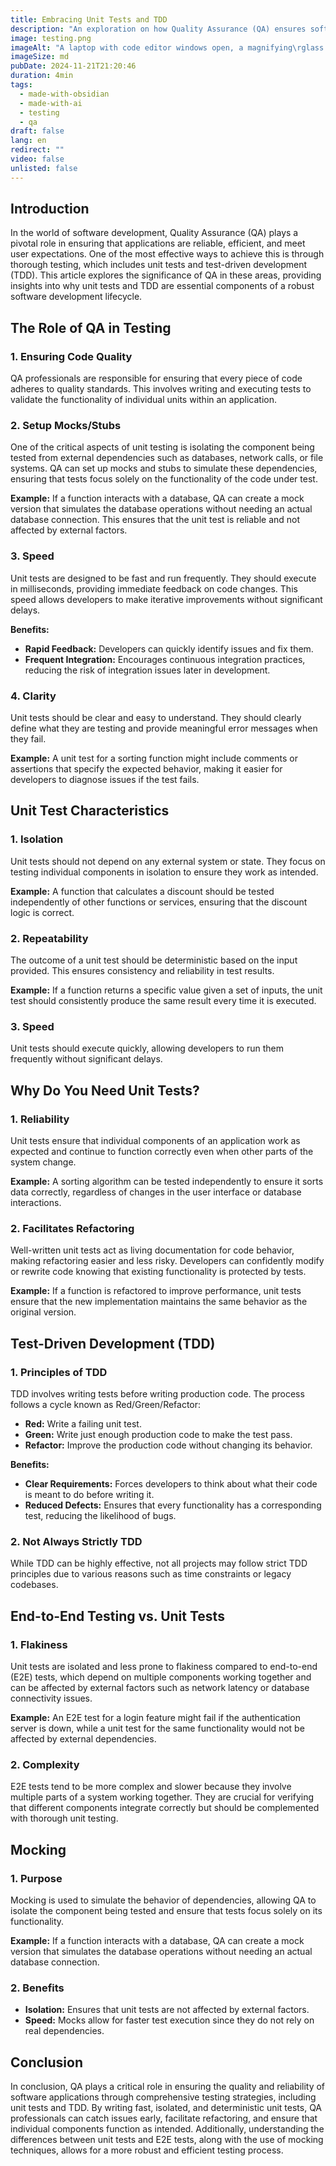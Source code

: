 ```yaml
---
title: Embracing Unit Tests and TDD
description: "An exploration on how Quality Assurance (QA) ensures software quality through unit tests and Test-Driven Development (TDD). It highlights \rkey characteristics of unit tests —such as isolation, repeatability, and speed— and their benefits in reliability and refactoring. I'll also delve into the principles of TDD and compare unit tests with end-to-end testing, emphasizing the use of mocking to isolate components and\r improve test efficiency."
image: testing.png
imageAlt: "A laptop with code editor windows open, a magnifying\rglass symbolizing scrutiny, and icons representing unit tests and TDD cycles (e.g., green checkmarks and red Xs)"
imageSize: md
pubDate: 2024-11-21T21:20:46
duration: 4min
tags:
  - made-with-obsidian
  - made-with-ai
  - testing
  - qa
draft: false
lang: en
redirect: ""
video: false
unlisted: false
---
```

## Introduction

In the world of software development, Quality Assurance (QA) plays a pivotal role in ensuring that applications are reliable, efficient, and
meet user expectations. One of the most effective ways to achieve this is through thorough testing, which includes unit tests and test-driven
development (TDD). This article explores the significance of QA in these areas, providing insights into why unit tests and TDD are essential
components of a robust software development lifecycle.

## The Role of QA in Testing

### 1. Ensuring Code Quality
QA professionals are responsible for ensuring that every piece of code adheres to quality standards. This involves writing and executing tests
to validate the functionality of individual units within an application.

### 2. Setup Mocks/Stubs
One of the critical aspects of unit testing is isolating the component being tested from external dependencies such as databases, network calls,
or file systems. QA can set up mocks and stubs to simulate these dependencies, ensuring that tests focus solely on the functionality of the code
under test.

**Example:**
If a function interacts with a database, QA can create a mock version that simulates the database operations without needing an actual database
connection. This ensures that the unit test is reliable and not affected by external factors.

### 3. Speed
Unit tests are designed to be fast and run frequently. They should execute in milliseconds, providing immediate feedback on code changes. This
speed allows developers to make iterative improvements without significant delays.

**Benefits:**
- **Rapid Feedback:** Developers can quickly identify issues and fix them.
- **Frequent Integration:** Encourages continuous integration practices, reducing the risk of integration issues later in development.

### 4. Clarity
Unit tests should be clear and easy to understand. They should clearly define what they are testing and provide meaningful error messages when
they fail.

**Example:**
A unit test for a sorting function might include comments or assertions that specify the expected behavior, making it easier for developers to
diagnose issues if the test fails.

## Unit Test Characteristics

### 1. Isolation
Unit tests should not depend on any external system or state. They focus on testing individual components in isolation to ensure they work as
intended.

**Example:**
A function that calculates a discount should be tested independently of other functions or services, ensuring that the discount logic is
correct.

### 2. Repeatability
The outcome of a unit test should be deterministic based on the input provided. This ensures consistency and reliability in test results.

**Example:**
If a function returns a specific value given a set of inputs, the unit test should consistently produce the same result every time it is
executed.

### 3. Speed
Unit tests should execute quickly, allowing developers to run them frequently without significant delays.

## Why Do You Need Unit Tests?

### 1. Reliability
Unit tests ensure that individual components of an application work as expected and continue to function correctly even when other parts of the
system change.

**Example:**
A sorting algorithm can be tested independently to ensure it sorts data correctly, regardless of changes in the user interface or database
interactions.

### 2. Facilitates Refactoring
Well-written unit tests act as living documentation for code behavior, making refactoring easier and less risky. Developers can confidently
modify or rewrite code knowing that existing functionality is protected by tests.

**Example:**
If a function is refactored to improve performance, unit tests ensure that the new implementation maintains the same behavior as the original
version.

## Test-Driven Development (TDD)

### 1. Principles of TDD
TDD involves writing tests before writing production code. The process follows a cycle known as Red/Green/Refactor:

- **Red:** Write a failing unit test.
- **Green:** Write just enough production code to make the test pass.
- **Refactor:** Improve the production code without changing its behavior.

**Benefits:**
- **Clear Requirements:** Forces developers to think about what their code is meant to do before writing it.
- **Reduced Defects:** Ensures that every functionality has a corresponding test, reducing the likelihood of bugs.

### 2. Not Always Strictly TDD
While TDD can be highly effective, not all projects may follow strict TDD principles due to various reasons such as time constraints or legacy
codebases.

## End-to-End Testing vs. Unit Tests

### 1. Flakiness
Unit tests are isolated and less prone to flakiness compared to end-to-end (E2E) tests, which depend on multiple components working together and
can be affected by external factors such as network latency or database connectivity issues.

**Example:**
An E2E test for a login feature might fail if the authentication server is down, while a unit test for the same functionality would not be
affected by external dependencies.

### 2. Complexity
E2E tests tend to be more complex and slower because they involve multiple parts of a system working together. They are crucial for verifying
that different components integrate correctly but should be complemented with thorough unit testing.

## Mocking

### 1. Purpose
Mocking is used to simulate the behavior of dependencies, allowing QA to isolate the component being tested and ensure that tests focus solely
on its functionality.

**Example:**
If a function interacts with a database, QA can create a mock version that simulates the database operations without needing an actual database
connection.

### 2. Benefits
- **Isolation:** Ensures that unit tests are not affected by external factors.
- **Speed:** Mocks allow for faster test execution since they do not rely on real dependencies.

## Conclusion

In conclusion, QA plays a critical role in ensuring the quality and reliability of software applications through comprehensive testing
strategies, including unit tests and TDD. By writing fast, isolated, and deterministic unit tests, QA professionals can catch issues early,
facilitate refactoring, and ensure that individual components function as intended. Additionally, understanding the differences between unit
tests and E2E tests, along with the use of mocking techniques, allows for a more robust and efficient testing process.